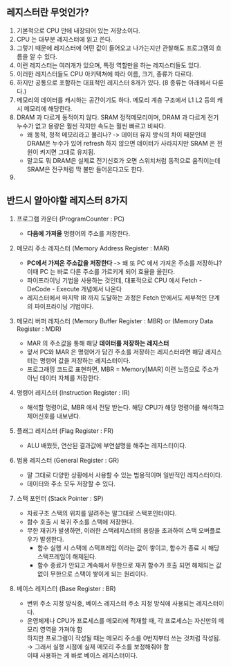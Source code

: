 ## 레지스터란 무엇인가?
1. 기본적으로 CPU 안에 내장되어 있는 저장소이다.
2. CPU 는 대부분 레지스터에 읽고 쓴다.
3. 그렇기 때문에 레지스터에 어떤 값이 들어오고 나가는지만 관찰해도 프로그램의 흐름을 알 수 있다.
4. 이런 레지스터는 여러개가 있으며, 특정 역할만을 하는 레지스터들도 있다. 
5. 이러한 레지스터들도 CPU 아키텍쳐에 따라 이름, 크기, 종류가 다르다. 
6. 하지만 공통으로 포함하는 대표적인 레지스터 8개가 있다. (8 종류는 아래에서 다룬다.)
7. 메모리의 데이터를 캐시하는 공간이기도 하다. 메모리 계층 구조에서 L1 L2 등의 캐시 메모리에 해당한다.
8. DRAM 과 다르게 동적이지 않다. SRAM 정적메모리이며, DRAM 과 다르게 전기 누수가 없고 용량은 훨씬 작지만 속도는 훨씬 빠르고 비싸다.
    - 왜 동적, 정적 메모리라고 불리나? -> 데이터 유지 방식의 차이 때문인데 DRAM은 누수가 있어 refresh 하지 않으면 데이터가 사라지지만 SRAM 은 전원이 켜지면 그대로 유지됨.
    - 말고도 뭐 DRAM은 실제로 전기신호가 오면 스위치처럼 동적으로 움직이는데 SRAM은 전구처럼 딱 불만 들어온다고도 한다.
9. 

## 반드시 알아야할 레지스터 8가지
1. 프로그램 카운터 (ProgramCounter : PC)
    - **다음에 가져올** 명령어의 주소를 저장한다.

2. 메모리 주소 레지스터 (Memory Address Register : MAR)
    - **PC에서 가져온 주소값을 저장한다** -> 왜 또 PC 에서 가져온 주소를 저장하냐? 이때 PC 는 바로 다른 주소를 가르키게 되어 효율을 올린다.
    - 파이프라이닝 기법을 사용하는 것인데, 대표적으로 CPU 에서 Fetch - DeCode - Execute 개념에서 나온다
    - 레지스터에서 마지막 IR 까지 도달하는 과정은 Fetch 안에서도 세부적인 단계의 파이프라이닝 기법이다.

3. 메모리 버퍼 레지스터 (Memory Buffer Register : MBR) or (Memory Data Register : MDR)
    - MAR 의 주소값을 통해 해당 **데이터를 저장하는 레지스터**
    - 앞서 PC와 MAR 은 명령어가 담긴 주소를 저장하는 레지스터라면 해당 레지스터는 명령어 값을 저장하는 레지스터이다.
    - 프로그래밍 코드로 표현하면, MBR = Memory[MAR] 이런 느낌으로 주소가 아닌 데이터 자체를 저장한다. 

4. 명령어 레지스터 (Instruction Register : IR)
    - 해석할 명령어로, MBR 에서 전달 받는다. 해당 CPU가 해당 명령어를 해석하고 제어신호를 내보낸다.

5. 플래그 레지스터 (Flag Register : FR)
    - ALU 배웠듯, 연산된 결과값에 부연설명을 해주는 레지스터이다.

6. 범용 레지스터 (General Register : GR)
    - 말 그대로 다양한 상황에서 사용할 수 있는 범용적이며 일반적인 레지스터이다.
    - 데이터와 주소 모두 저장할 수 있다.

7. 스택 포인터 (Stack Pointer : SP)
    - 자료구조 스택의 위치를 알려주는 말그대로 스택포인터이다.
    - 함수 호출 시 복귀 주소를 스택에 저장한다. 
    - 무한 재귀가 발생하면, 이러한 스택레지스터의 용량을 초과하여 스택 오버플로우가 발생한다.
        - 함수 실행 시 스택에 스택프레임 이라는 값이 쌓이고, 함수가 종료 시 해당 스택프레임이 해제된다.
        - 함수 종료가 안되고 계속해서 무한으로 재귀 함수가 호출 되면 해제되는 값 없이 무한으로 스택이 쌓이게 되는 원리이다.

8. 베이스 레지스터 (Base Register : BR)
    - 변위 주소 지정 방식중, 베이스 레지스터 주소 지정 방식에 사용되는 레지스터이다.
    - 운영체제나 CPU가 프로세스를 메모리에 적재할 때, 각 프로세스는 자신만의 메모리 영역을 가져야 함  
    하지만 프로그램이 작성될 때는 메모리 주소를 0번지부터 쓰는 것처럼 작성됨. → 그래서 실행 시점에 실제 메모리 주소를 보정해줘야 함  
    이때 사용하는 게 바로 베이스 레지스터이다.
